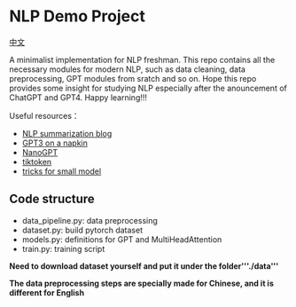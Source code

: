 # NLP Demo Project
[中文](readme.md)

A minimalist implementation for NLP freshman. 
This repo contains all the necessary modules for modern NLP, such as data cleaning, 
data preprocessing, GPT modules from sratch and so on. Hope this repo provides some insight
for studying NLP especially after the anouncement of ChatGPT and GPT4.
Happy learning!!!

Useful resources：
- [NLP summarization blog](https://www.deeplearning.ai/resources/natural-language-processing/)
- [GPT3 on a napkin](https://dugas.ch/artificial_curiosity/GPT_architecture.html)
- [NanoGPT](https://github.com/karpathy/nanoGPT/tree/a82b33b525ca9855d705656387698e13eb8e8d4b)
- [tiktoken](https://github.com/openai/tiktoken)
- [tricks for small model](https://github.com/BlinkDL/RWKV-LM#how-it-works)
## Code structure
- data_pipeline.py: data preprocessing
- dataset.py: build pytorch dataset
- models.py: definitions for GPT and MultiHeadAttention
- train.py: training script

**Need to download dataset yourself and put it under the folder'''./data'''**

**The data preprocessing steps are specially made for Chinese, and it is different for English**